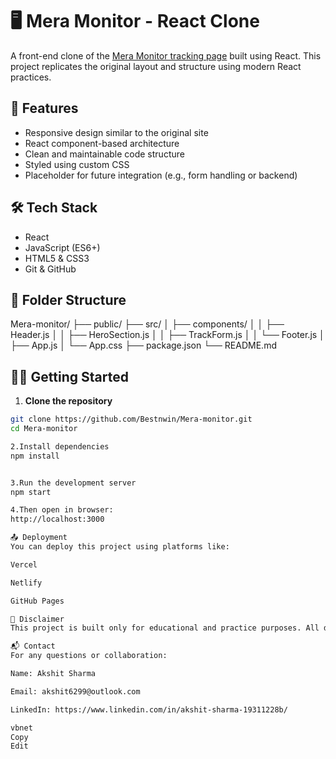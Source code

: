 # 🖥️ Mera Monitor - React Clone

A front-end clone of the [Mera Monitor tracking page](https://track.meramonitor.com/?rc=test-site) built using React. This project replicates the original layout and structure using modern React practices.

## 🚀 Features

- Responsive design similar to the original site
- React component-based architecture
- Clean and maintainable code structure
- Styled using custom CSS
- Placeholder for future integration (e.g., form handling or backend)

## 🛠️ Tech Stack

- React
- JavaScript (ES6+)
- HTML5 & CSS3
- Git & GitHub

## 📂 Folder Structure

Mera-monitor/
├── public/
├── src/
│ ├── components/
│ │ ├── Header.js
│ │ ├── HeroSection.js
│ │ ├── TrackForm.js
│ │ └── Footer.js
│ ├── App.js
│ └── App.css
├── package.json
└── README.md



## 🧑‍💻 Getting Started

1. **Clone the repository**
```bash
git clone https://github.com/Bestnwin/Mera-monitor.git
cd Mera-monitor

2.Install dependencies
npm install


3.Run the development server
npm start

4.Then open in browser:
http://localhost:3000

📤 Deployment
You can deploy this project using platforms like:

Vercel

Netlify

GitHub Pages

📌 Disclaimer
This project is built only for educational and practice purposes. All design rights belong to the original creators of Mera Monitor.

📬 Contact
For any questions or collaboration:

Name: Akshit Sharma

Email: akshit6299@outlook.com

LinkedIn: https://www.linkedin.com/in/akshit-sharma-19311228b/

vbnet
Copy
Edit

